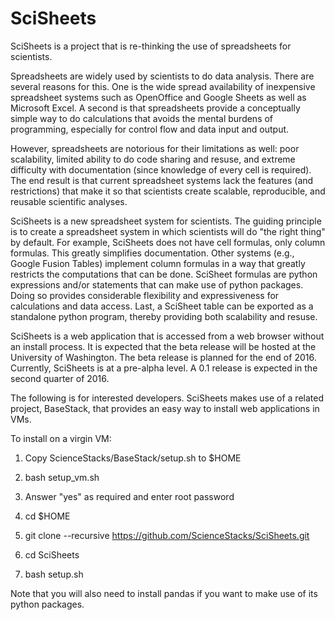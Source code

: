 # SciSheets
SciSheets is a project that is re-thinking the use of spreadsheets for scientists.

Spreadsheets are widely used by scientists to do data analysis. There are several reasons for this. One is the wide spread availability of inexpensive spreadsheet systems such as OpenOffice and Google Sheets as well as Microsoft Excel. A second is that spreadsheets provide a conceptually simple way to do calculations that avoids the mental burdens of programming, especially for control flow and data input and output.

However, spreadsheets are notorious for their limitations as well: poor scalability, limited ability to do code sharing and resuse, and extreme difficulty with documentation (since knowledge of every cell is required). The end result is that current spreadsheet systems lack the features (and restrictions) that make it so that scientists create scalable, reproducible, and reusable scientific analyses.

SciSheets is a new spreadsheet system for scientists. The guiding principle is to create a spreadsheet system in which scientists will do "the right thing" by default. For example, SciSheets does not have cell formulas, only column formulas. This greatly simplifies documentation. Other systems (e.g., Google Fusion Tables) implement column formulas in a way that greatly restricts the computations that can be done. SciSheet formulas are python expressions and/or statements that can make use of python packages. Doing so provides considerable flexibility and expressiveness for calculations and data access. Last, a SciSheet table can be exported as a standalone python program, thereby providing both scalability and resuse.

SciSheets is a web application that is accessed from a web browser without an install process. It is expected that the beta release will be hosted at the University of Washington. The beta release is planned for the end of 2016. Currently, SciSheets is at a pre-alpha level. A 0.1 release is expected in the second quarter of 2016.

The following is for interested developers. SciSheets makes use of a related project, BaseStack, that provides an easy way to install web applications in VMs.

To install on a virgin VM:

1. Copy ScienceStacks/BaseStack/setup.sh to $HOME

2. bash setup_vm.sh

3. Answer "yes" as required and enter root password

4. cd $HOME

5. git clone --recursive https://github.com/ScienceStacks/SciSheets.git

6. cd SciSheets

7. bash setup.sh

Note that you will also need to install pandas if you want to make use of its python packages.
